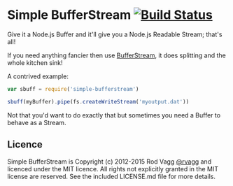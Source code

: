 # Simple BufferStream [![Build Status](https://secure.travis-ci.org/rvagg/node-simple-bufferstream.png)](http://travis-ci.org/rvagg/node-simple-bufferstream)

Give it a Node.js Buffer and it'll give you a Node.js Readable Stream; that's all!

If you need anything fancier then use [BufferStream](https://github.com/dodo/node-bufferstream), it does splitting and the whole kitchen sink!

A contrived example:

```js
var sbuff = require('simple-bufferstream')

sbuff(myBuffer).pipe(fs.createWriteStream('myoutput.dat'))
```

Not that you'd want to do exactly that but sometimes you need a Buffer to behave as a Stream.

## Licence

Simple BufferStream is Copyright (c) 2012-2015 Rod Vagg [@rvagg](https://twitter.com/rvagg) and licenced under the MIT licence. All rights not explicitly granted in the MIT license are reserved. See the included LICENSE.md file for more details.
